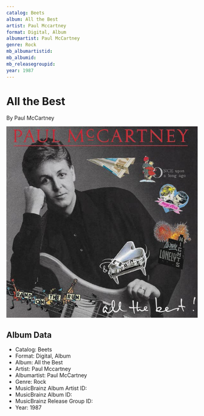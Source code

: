 ```yaml
---
catalog: Beets
album: All the Best
artist: Paul Mccartney
format: Digital, Album
albumartist: Paul McCartney
genre: Rock
mb_albumartistid: 
mb_albumid: 
mb_releasegroupid: 
year: 1987
---
```


# All the Best

By Paul McCartney

![](../../assets/beetscovers/Paul_Mccartney-All_the_Best.jpg)

## Album Data

- Catalog: Beets
- Format: Digital, Album
- Album: All the Best
- Artist: Paul Mccartney
- Albumartist: Paul McCartney
- Genre: Rock
- MusicBrainz Album Artist ID: 
- MusicBrainz Album ID: 
- MusicBrainz Release Group ID: 
- Year: 1987


